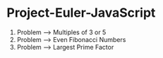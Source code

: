 # Project-Euler-JavaScript

1. Problem --> Multiples of 3 or 5
2. Problem --> Even Fibonacci Numbers
3. Problem --> Largest Prime Factor
